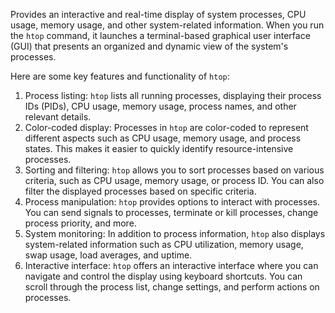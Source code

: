 Provides an interactive and real-time display of system processes, CPU usage, memory usage, and other system-related information.
When you run the `htop` command, it launches a terminal-based graphical user interface (GUI) that presents an organized and dynamic view of the system's processes.

Here are some key features and functionality of `htop`:
1. Process listing: `htop` lists all running processes, displaying their process IDs (PIDs), CPU usage, memory usage, process names, and other relevant details.
2. Color-coded display: Processes in `htop` are color-coded to represent different aspects such as CPU usage, memory usage, and process states. This makes it easier to quickly identify resource-intensive processes.
3. Sorting and filtering: `htop` allows you to sort processes based on various criteria, such as CPU usage, memory usage, or process ID. You can also filter the displayed processes based on specific criteria.
4. Process manipulation: `htop` provides options to interact with processes. You can send signals to processes, terminate or kill processes, change process priority, and more.
5. System monitoring: In addition to process information, `htop` also displays system-related information such as CPU utilization, memory usage, swap usage, load averages, and uptime.
6. Interactive interface: `htop` offers an interactive interface where you can navigate and control the display using keyboard shortcuts. You can scroll through the process list, change settings, and perform actions on processes.

